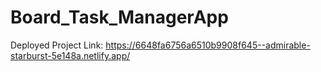 # Board_Task_ManagerApp

Deployed Project Link: 
https://6648fa6756a6510b9908f645--admirable-starburst-5e148a.netlify.app/
